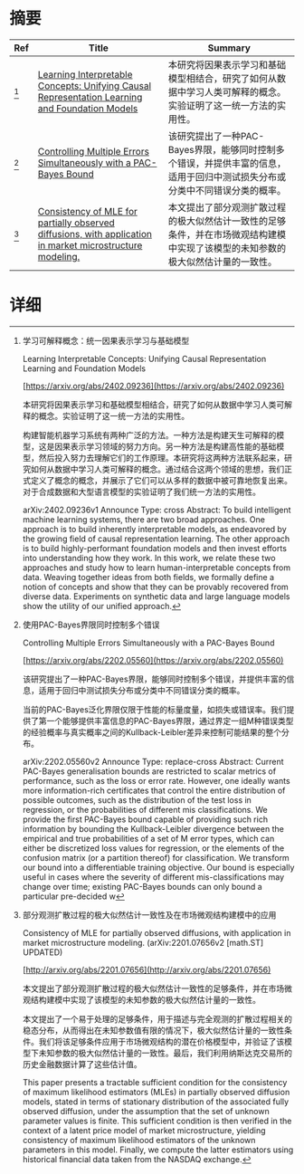# 摘要

| Ref | Title | Summary |
| --- | --- | --- |
| [^1] | [Learning Interpretable Concepts: Unifying Causal Representation Learning and Foundation Models](https://arxiv.org/abs/2402.09236) | 本研究将因果表示学习和基础模型相结合，研究了如何从数据中学习人类可解释的概念。实验证明了这一统一方法的实用性。 |
| [^2] | [Controlling Multiple Errors Simultaneously with a PAC-Bayes Bound](https://arxiv.org/abs/2202.05560) | 该研究提出了一种PAC-Bayes界限，能够同时控制多个错误，并提供丰富的信息，适用于回归中测试损失分布或分类中不同错误分类的概率。 |
| [^3] | [Consistency of MLE for partially observed diffusions, with application in market microstructure modeling.](http://arxiv.org/abs/2201.07656) | 本文提出了部分观测扩散过程的极大似然估计一致性的足够条件，并在市场微观结构建模中实现了该模型的未知参数的极大似然估计量的一致性。 |

# 详细

[^1]: 学习可解释概念：统一因果表示学习与基础模型

    Learning Interpretable Concepts: Unifying Causal Representation Learning and Foundation Models

    [https://arxiv.org/abs/2402.09236](https://arxiv.org/abs/2402.09236)

    本研究将因果表示学习和基础模型相结合，研究了如何从数据中学习人类可解释的概念。实验证明了这一统一方法的实用性。

    

    构建智能机器学习系统有两种广泛的方法。一种方法是构建天生可解释的模型，这是因果表示学习领域的努力方向。另一种方法是构建高性能的基础模型，然后投入努力去理解它们的工作原理。本研究将这两种方法联系起来，研究如何从数据中学习人类可解释的概念。通过结合这两个领域的思想，我们正式定义了概念的概念，并展示了它们可以从多样的数据中被可靠地恢复出来。对于合成数据和大型语言模型的实验证明了我们统一方法的实用性。

    arXiv:2402.09236v1 Announce Type: cross Abstract: To build intelligent machine learning systems, there are two broad approaches. One approach is to build inherently interpretable models, as endeavored by the growing field of causal representation learning. The other approach is to build highly-performant foundation models and then invest efforts into understanding how they work. In this work, we relate these two approaches and study how to learn human-interpretable concepts from data. Weaving together ideas from both fields, we formally define a notion of concepts and show that they can be provably recovered from diverse data. Experiments on synthetic data and large language models show the utility of our unified approach.
    
[^2]: 使用PAC-Bayes界限同时控制多个错误

    Controlling Multiple Errors Simultaneously with a PAC-Bayes Bound

    [https://arxiv.org/abs/2202.05560](https://arxiv.org/abs/2202.05560)

    该研究提出了一种PAC-Bayes界限，能够同时控制多个错误，并提供丰富的信息，适用于回归中测试损失分布或分类中不同错误分类的概率。

    

    当前的PAC-Bayes泛化界限仅限于性能的标量度量，如损失或错误率。我们提供了第一个能够提供丰富信息的PAC-Bayes界限，通过界定一组M种错误类型的经验概率与真实概率之间的Kullback-Leibler差异来控制可能结果的整个分布。

    arXiv:2202.05560v2 Announce Type: replace-cross  Abstract: Current PAC-Bayes generalisation bounds are restricted to scalar metrics of performance, such as the loss or error rate. However, one ideally wants more information-rich certificates that control the entire distribution of possible outcomes, such as the distribution of the test loss in regression, or the probabilities of different mis classifications. We provide the first PAC-Bayes bound capable of providing such rich information by bounding the Kullback-Leibler divergence between the empirical and true probabilities of a set of M error types, which can either be discretized loss values for regression, or the elements of the confusion matrix (or a partition thereof) for classification. We transform our bound into a differentiable training objective. Our bound is especially useful in cases where the severity of different mis-classifications may change over time; existing PAC-Bayes bounds can only bound a particular pre-decided w
    
[^3]: 部分观测扩散过程的极大似然估计一致性及在市场微观结构建模中的应用

    Consistency of MLE for partially observed diffusions, with application in market microstructure modeling. (arXiv:2201.07656v2 [math.ST] UPDATED)

    [http://arxiv.org/abs/2201.07656](http://arxiv.org/abs/2201.07656)

    本文提出了部分观测扩散过程的极大似然估计一致性的足够条件，并在市场微观结构建模中实现了该模型的未知参数的极大似然估计量的一致性。

    

    本文提出了一个易于处理的足够条件，用于描述与完全观测的扩散过程相关的稳态分布，从而得出在未知参数值有限的情况下，极大似然估计量的一致性条件。我们将该足够条件应用于市场微观结构的潜在价格模型中，并验证了该模型下未知参数的极大似然估计量的一致性。最后，我们利用纳斯达克交易所的历史金融数据计算了这些估计值。

    This paper presents a tractable sufficient condition for the consistency of maximum likelihood estimators (MLEs) in partially observed diffusion models, stated in terms of stationary distribution of the associated fully observed diffusion, under the assumption that the set of unknown parameter values is finite. This sufficient condition is then verified in the context of a latent price model of market microstructure, yielding consistency of maximum likelihood estimators of the unknown parameters in this model. Finally, we compute the latter estimators using historical financial data taken from the NASDAQ exchange.
    

